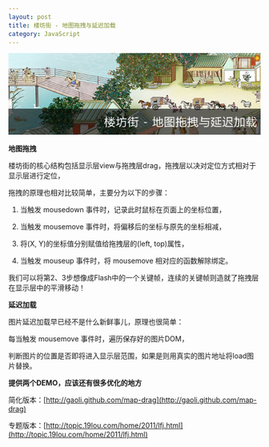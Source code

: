 ```yaml
---
layout: post
title: 楼坊街 - 地图拖拽与延迟加载
category: JavaScript 
---
```


![楼坊街 - 地图拖拽与延迟加载](/uploads/2011/09/lou-fang-jie.jpg "楼坊街 - 地图拖拽与延迟加载")

**地图拖拽**

楼坊街的核心结构包括显示层view与拖拽层drag，拖拽层以决对定位方式相对于显示层进行定位，

拖拽的原理也相对比较简单，主要分为以下的步骤：

1. 当触发 mousedown 事件时，记录此时鼠标在页面上的坐标位置，

2. 当触发 mousemove 事件时，将偏移后的坐标与原先的坐标相减，

3. 将(X, Y)的坐标值分别赋值给拖拽层的(left, top)属性，

4. 当触发 mouseup 事件时，将 mousemove 相对应的函数解除绑定。

我们可以将第2、3步想像成Flash中的一个关键帧，连续的关键帧则造就了拖拽层在显示层中的平滑移动！

**延迟加载**

图片延迟加载早已经不是什么新鲜事儿，原理也很简单：

每当触发 mousemove 事件时，遍历保存好的图片DOM，

判断图片的位置是否即将进入显示层范围，如果是则用真实的图片地址将load图片替换。

**提供两个DEMO，应该还有很多优化的地方**

简化版本：[http://gaoli.github.com/map-drag](http://gaoli.github.com/map-drag)

专题版本：[http://topic.19lou.com/home/2011/lfj.html](http://topic.19lou.com/home/2011/lfj.html)
